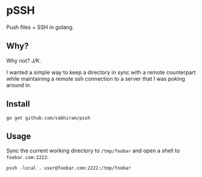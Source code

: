 # pSSH

Push files + SSH in golang.

## Why?

Why not? J/K.

I wanted a simple way to keep a directory in sync with a remote counterpart while maintaining a remote ssh connection to a server that I was poking around in.

## Install

```
go get github.com/sabhiram/pssh
```

## Usage

Sync the current working directory to `/tmp/foobar` and open a shell to `foobar.com:2222`:
```
pssh -local . user@foobar.com:2222:/tmp/foobar
```
